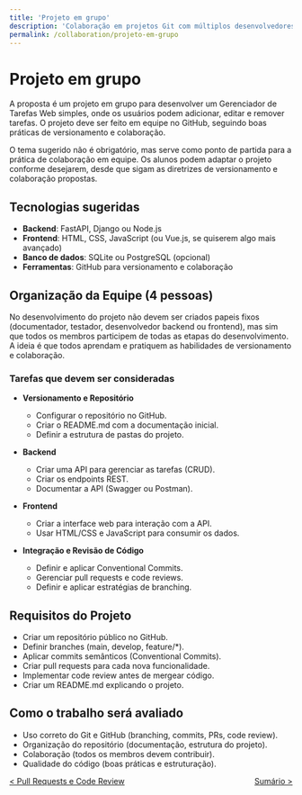 ```yaml
---
title: 'Projeto em grupo'
description: 'Colaboração em projetos Git com múltiplos desenvolvedores.'
permalink: /collaboration/projeto-em-grupo
---
```


# Projeto em grupo

A proposta é um projeto em grupo para desenvolver um Gerenciador de Tarefas Web simples, onde os usuários podem adicionar, editar e remover tarefas. O projeto deve ser feito em equipe no GitHub, seguindo boas práticas de versionamento e colaboração.

O tema sugerido não é obrigatório, mas serve como ponto de partida para a prática de colaboração em equipe. Os alunos podem adaptar o projeto conforme desejarem, desde que sigam as diretrizes de versionamento e colaboração propostas.

## Tecnologias sugeridas

- **Backend**: FastAPI, Django ou Node.js
- **Frontend**: HTML, CSS, JavaScript (ou Vue.js, se quiserem algo mais avançado)
- **Banco de dados**: SQLite ou PostgreSQL (opcional)
- **Ferramentas**: GitHub para versionamento e colaboração

## Organização da Equipe (4 pessoas)

No desenvolvimento do projeto não devem ser criados papeis fixos (documentador, testador, desenvolvedor backend ou frontend), mas sim que todos os membros participem de todas as etapas do desenvolvimento. A ideia é que todos aprendam e pratiquem as habilidades de versionamento e colaboração.

### Tarefas que devem ser consideradas

- **Versionamento e Repositório**

  - Configurar o repositório no GitHub.
  - Criar o README.md com a documentação inicial.
  - Definir a estrutura de pastas do projeto.

- **Backend**

  - Criar uma API para gerenciar as tarefas (CRUD).
  - Criar os endpoints REST.
  - Documentar a API (Swagger ou Postman).

- **Frontend**

  - Criar a interface web para interação com a API.
  - Usar HTML/CSS e JavaScript para consumir os dados.

- **Integração e Revisão de Código**
  - Definir e aplicar Conventional Commits.
  - Gerenciar pull requests e code reviews.
  - Definir e aplicar estratégias de branching.

## Requisitos do Projeto

- Criar um repositório público no GitHub.
- Definir branches (main, develop, feature/\*).
- Aplicar commits semânticos (Conventional Commits).
- Criar pull requests para cada nova funcionalidade.
- Implementar code review antes de mergear código.
- Criar um README.md explicando o projeto.

## Como o trabalho será avaliado

- Uso correto do Git e GitHub (branching, commits, PRs, code review).
- Organização do repositório (documentação, estrutura do projeto).
- Colaboração (todos os membros devem contribuir).
- Qualidade do código (boas práticas e estruturação).

<span style="display: flex; justify-content: space-between;"><span>[&lt; Pull Requests e Code Review](pull-requests.html 'Anterior')</span> <span>[Sumário &gt;](../ 'Próximo')</span></span>
